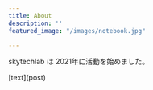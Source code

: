 ```yaml
---
title: About
description: ''
featured_image: "/images/notebook.jpg"

---
```

skytechlab は 2021年に活動を始めました。

\[text\](post)